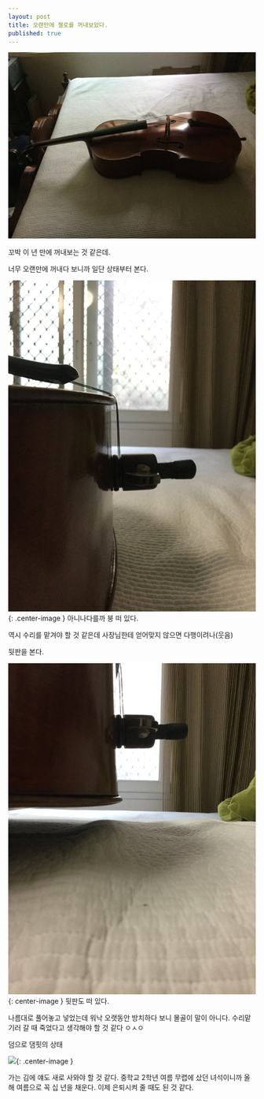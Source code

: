```yaml
---
layout: post
title: 오랜만에 첼로를 꺼내보았다.
published: true
---
```

![](/Resources/2016-03-25/Cello.JPG) 

꼬박 이 년 만에 꺼내보는 것 같은데.

너무 오랜만에 꺼내다 보니까 일단 상태부터 본다.

![](/Resources/2016-03-25/Upper.JPG){: .center-image } 아니나다를까 붕 떠 있다.

역시 수리를 맡겨야 할 것 같은데 사장님한테 얻어맞지 않으면 다행이려나(웃음)

뒷판을 본다.

![](/Resources/2016-03-25/Lower.JPG){: center-image } 뒷판도 떠 있다.

나름대로 풀어놓고 넣었는데 워낙 오랫동안 방치하다 보니 몰골이 말이 아니다. 수리맡기러 갈 때 죽었다고 생각해야 할 것 같다 ㅇㅅㅇ

덤으로 댐핏의 상태

![](/Resources/2016-03-25/Dampit.JPG){: .center-image } 

가는 김에 얘도 새로 사와야 할 것 같다. 중학교 2학년 여름 무렵에 샀던 녀석이니까 올해 여름으로 꼭 십 년을 채운다. 이제 은퇴시켜 줄 때도 된 것 같다.